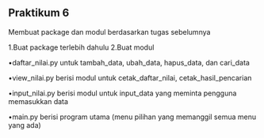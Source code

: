 ## Praktikum 6

Membuat package dan modul berdasarkan tugas sebelumnya

1.Buat package terlebih dahulu
2.Buat modul 

•daftar_nilai.py untuk tambah_data, ubah_data, hapus_data, dan cari_data 

•view_nilai.py berisi modul untuk cetak_daftar_nilai, cetak_hasil_pencarian 

•input_nilai.py berisi modul untuk input_data yang meminta pengguna memasukkan data 

•main.py berisi program utama (menu pilihan yang memanggil semua menu yang ada)